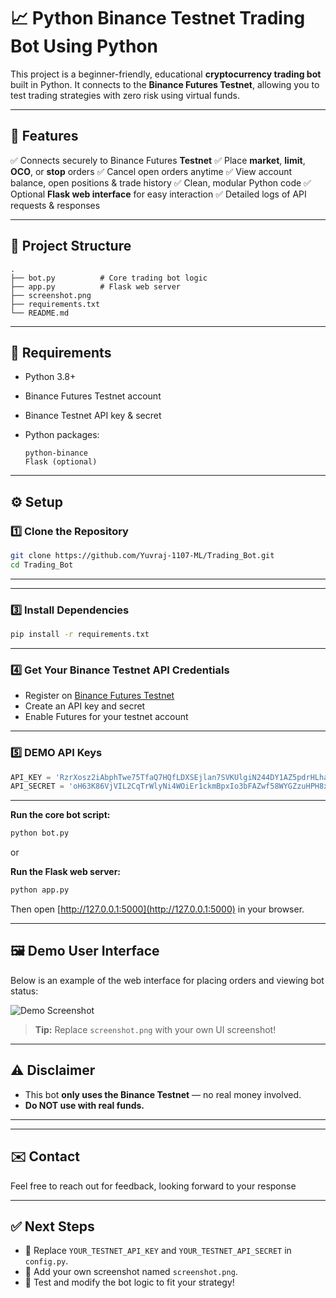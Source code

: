 # 📈 Python Binance Testnet Trading Bot Using Python

This project is a beginner-friendly, educational **cryptocurrency trading bot** built in Python.
It connects to the **Binance Futures Testnet**, allowing you to test trading strategies with zero risk using virtual funds.

---

## 🚀 Features

✅ Connects securely to Binance Futures **Testnet**
✅ Place **market**, **limit**, **OCO**, or **stop** orders
✅ Cancel open orders anytime
✅ View account balance, open positions & trade history
✅ Clean, modular Python code
✅ Optional **Flask web interface** for easy interaction
✅ Detailed logs of API requests & responses

---

## 📂 Project Structure

```
.
├── bot.py          # Core trading bot logic
├── app.py          # Flask web server 
├── screenshot.png  
├── requirements.txt
└── README.md
```

---

## 🧰 Requirements

* Python 3.8+
* Binance Futures Testnet account
* Binance Testnet API key & secret
* Python packages:

  ```
  python-binance
  Flask (optional)
  ```

---

## ⚙️ Setup

### 1️⃣ Clone the Repository

```bash
git clone https://github.com/Yuvraj-1107-ML/Trading_Bot.git
cd Trading_Bot
```

---

---

### 3️⃣ Install Dependencies

```bash
pip install -r requirements.txt
```

---

### 4️⃣ Get Your Binance Testnet API Credentials

* Register on [Binance Futures Testnet](https://testnet.binancefuture.com)
* Create an API key and secret
* Enable Futures for your testnet account

---

### 5️⃣ DEMO API Keys

```python
API_KEY = 'RzrXosz2iAbphTwe75TfaQ7HQfLDXSEjlan7SVKUlgiN244DY1AZ5pdrHLhaqdmI'
API_SECRET = 'oH63K86VjVIL2CqTrWlyNi4WOiEr1ckmBpxIo3bFAZwf58WYGZzuHPH8xodyV8Qk'

```

---


**Run the core bot script:**

```bash
python bot.py
```

or

**Run the Flask web server:**

```bash
python app.py
```

Then open [http://127.0.0.1:5000](http://127.0.0.1:5000) in your browser.

---

## 🖼️ Demo User Interface

Below is an example of the web interface for placing orders and viewing bot status:

![Demo Screenshot](screenshot.png)

> **Tip:** Replace `screenshot.png` with your own UI screenshot!

---


## ⚠️ Disclaimer

* This bot **only uses the Binance Testnet** — no real money involved.
* **Do NOT use with real funds.**

---


---

## ✉️ Contact

Feel free to reach out for feedback, looking forward to your response


---

## ✅ Next Steps

* 📌 Replace `YOUR_TESTNET_API_KEY` and `YOUR_TESTNET_API_SECRET` in `config.py`.
* 📸 Add your own screenshot named `screenshot.png`.
* 🏁 Test and modify the bot logic to fit your strategy!
